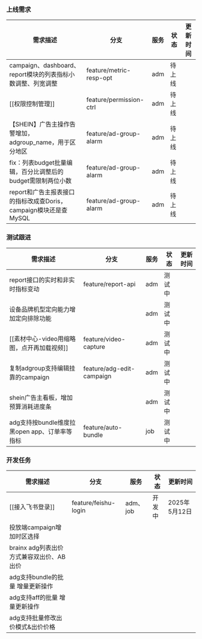 ### 上线需求

| 需求描述                                         | 分支                      | 服务  | 状态  | 更新时间 |
| -------------------------------------------- | ----------------------- | --- | --- | ---- |
| campaign、dashboard、report模块的列表指标小数调整、列宽调整    | feature/metric-resp-opt | adm | 待上线 |      |
| [[权限控制管理]]                                   | feature/permission-ctrl | adm | 待上线 |      |
| 【SHEIN】广告主操作告警增加，adgroup_name，用于区分地区         | feature/ad-group-alarm  | adm | 待上线 |      |
| fix：列表budget批量编辑，百分比调整后的budget需限制两位小数        | feature/ad-group-alarm  | adm | 待上线 |      |
| report和广告主报表接口的指标改成查Doris，campaign模块还是查MySQL | feature/ad-group-alarm  | adm | 待上线 |      |

### 测试跟进
| 需求描述                            | 分支                        | 服务  | 状态  | 更新时间 |
| ------------------------------- | ------------------------- | --- | --- | ---- |
| report接口的实时和非实时指标变动             | feature/report-api        | adm | 测试中 |      |
| 设备品牌机型定向能力增加定向排除功能              |                           | adm | 测试中 |      |
| [[素材中心-video用缩略图，点开再加载视频]]      | feature/video-capture     | adm | 测试中 |      |
| 复制adgroup支持编辑挂靠的campaign        | feature/adg-edit-campaign | adm | 测试中 |      |
| shein广告主看板，增加预算消耗进度条            |                           | adm | 测试中 |      |
| adg支持按bundle维度拉黑open app、订单率等指标 | feature/auto-bundle       | job | 测试中 |      |

### 开发任务
| 需求描述                       | 分支                   | 服务      | 状态  | 更新时间       |
| -------------------------- | -------------------- | ------- | --- | ---------- |
| [[接入飞书登录]]                 | feature/feishu-login | adm、job | 开发中 | 2025年5月12日 |
| 投放端campaign增加时区选择          |                      |         |     |            |
| brainx adg列表出价方式兼容双出价、AB出价 |                      |         |     |            |
| adg支持bundle的批量 增量更新操作      |                      |         |     |            |
| adg支持aff的批量 增量更新操作         |                      |         |     |            |
| adg支持批量修改出价模式&出价价格         |                      |         |     |            |
